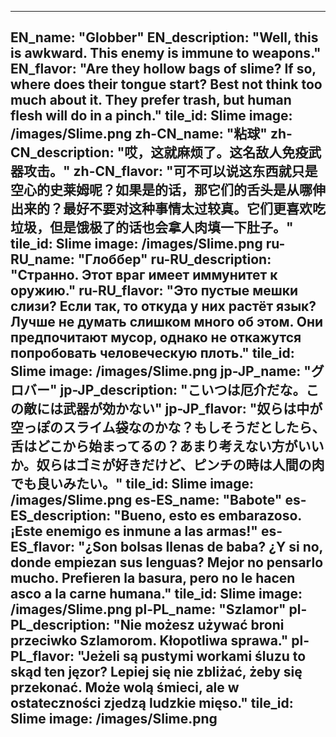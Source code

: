 ---

EN_name: "Globber"
EN_description: "Well, this is awkward.  This enemy is immune to weapons."
EN_flavor: "Are they hollow bags of slime? If so, where does their tongue start? Best not think too much about it. They prefer trash, but human flesh will do in a pinch."
tile_id: Slime
image: /images/Slime.png
zh-CN_name: "粘球"
zh-CN_description: "哎，这就麻烦了。这名敌人免疫武器攻击。"
zh-CN_flavor: "可不可以说这东西就只是空心的史莱姆呢？如果是的话，那它们的舌头是从哪伸出来的？最好不要对这种事情太过较真。它们更喜欢吃垃圾，但是饿极了的话也会拿人肉填一下肚子。"
tile_id: Slime
image: /images/Slime.png
ru-RU_name: "Глоббер"
ru-RU_description: "Странно. Этот враг имеет иммунитет к оружию."
ru-RU_flavor: "Это пустые мешки слизи? Если так, то откуда у них растёт язык? Лучше не думать слишком много об этом. Они предпочитают мусор, однако не откажутся попробовать человеческую плоть."
tile_id: Slime
image: /images/Slime.png
jp-JP_name: "グロバー"
jp-JP_description: "こいつは厄介だな。この敵には武器が効かない"
jp-JP_flavor: "奴らは中が空っぽのスライム袋なのかな？もしそうだとしたら、舌はどこから始まってるの？あまり考えない方がいいか。奴らはゴミが好きだけど、ピンチの時は人間の肉でも良いみたい。"
tile_id: Slime
image: /images/Slime.png
es-ES_name: "Babote"
es-ES_description: "Bueno, esto es embarazoso. ¡Este enemigo es inmune a las armas!"
es-ES_flavor: "¿Son bolsas llenas de baba? ¿Y si no, donde empiezan sus lenguas? Mejor no pensarlo mucho. Prefieren la basura, pero no le hacen asco a la carne humana."
tile_id: Slime
image: /images/Slime.png
pl-PL_name: "Szlamor"
pl-PL_description: "Nie możesz używać broni przeciwko Szlamorom. Kłopotliwa sprawa."
pl-PL_flavor: "Jeżeli są pustymi workami śluzu to skąd ten jęzor? Lepiej się nie zbliżać, żeby się przekonać. Może wolą śmieci, ale w ostateczności zjedzą ludzkie mięso."
tile_id: Slime
image: /images/Slime.png
---